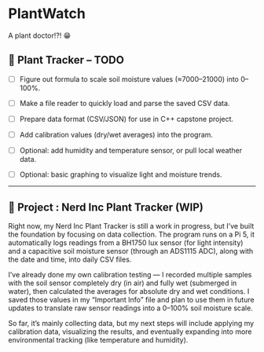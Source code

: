 # PlantWatch

A plant doctor!?! 😁

## 🌱 Plant Tracker – TODO

- [ ] Figure out formula to scale soil moisture values (≈7000–21000) into 0–100%.

 - [ ] Make a file reader to quickly load and parse the saved CSV data.

 - [ ] Prepare data format (CSV/JSON) for use in C++ capstone project.

 - [ ] Add calibration values (dry/wet averages) into the program.

 - [ ] Optional: add humidity and temperature sensor, or pull local weather data.

 - [ ] Optional: basic graphing to visualize light and moisture trends.

---

## 🌱 Project : Nerd Inc Plant Tracker (WIP)

Right now, my Nerd Inc Plant Tracker is still a work in progress, but I’ve built the foundation by focusing on data collection. The program runs on a Pi 5, it automatically logs readings from a BH1750 lux sensor (for light intensity) and a capacitive soil moisture sensor (through an ADS1115 ADC), along with the date and time, into daily CSV files.

I’ve already done my own calibration testing — I recorded multiple samples with the soil sensor completely dry (in air) and fully wet (submerged in water), then calculated the averages for absolute dry and wet conditions. I saved those values in my “Important Info” file and plan to use them in future updates to translate raw sensor readings into a 0–100% soil moisture scale.

So far, it’s mainly collecting data, but my next steps will include applying my calibration data, visualizing the results, and eventually expanding into more environmental tracking (like temperature and humidity).
